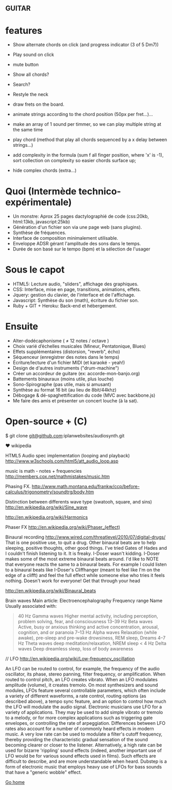

## GUITAR

# features

- Show alternate chords on click (and progress indicator (3 of 5 Dm7))
- Play sound on click
-   mute button
- Show all chords?
- Search?
- Restyle the neck
- draw frets on the board.
- animate strings according to the chord position (50px per fret...)...

- make an array of 1 sound per timmer, so we can play multiple string at the same time

- play chord (method that play all chords sequenced by a x delay between strings...)

- add complexity in the formula (sum f all finger position, where 'x' is -1), sort collection on complexity so easier chords surface up;

- hide complex chords (extra...)


# Quoi  (Intermède technico-expérimentale)
- Un monstre: Aprox 25 pages dactylographié de code
(css:20kb, html:13kb, javascript:25kb)
- Génération d'un fichier son via une page web (sans plugins).
- Synthèse de fréquences.
- Interface de composition minimalement utilisable.
- Enveloppe ADSR gérant l'amplitude des sons dans le temps.
- Durée de son basé sur le tempo (bpm) et la sélection de l'usager

# Sous le capot
- HTML5: Lecture audio, "sliders", affichage des graphiques.
- CSS: Interface, mise en page, transitions, animations, effets. 
- Jquery: gestion du clavier, de l'interface et de l'affichage.
- Javascript: Synthèse du son (math), écriture du fichier son.
-   Ruby + GIT + Heroku: Back-end et hébergement.

# Ensuite
- Alter-dodécaphonisme ( ≠ 12 notes / octave )
- Choix varié d’échelles musicales (Mineur, Pentatonique, Blues)
- Effets supplémentaires (distorsion, "reverb", écho)
- Séquenceur (enregistrer des notes dans le temps)
- Écriture/lecture d'un fichier MIDI (et karaoké - yeah!)
- Design de d'autres instruments ("drum-machine")
- Créer un accordeur de guitare (ex: accorde-mon-banjo.org)
- Battements binauraux (moins utile, plus louche)
- Sono-Spirographe (pas utile, mais si amusant)
- Synthèse au format 16 bit (au lieu de 8bit/44khz)
- Débogage & dé-spaghettification du code (MVC avec backbone.js)
- Me faire des amis et présenter un concert louche (à la sat).

# Open-source + (C)
$ git clone git@github.com:iplanwebsites/audiosynth.git

♥ wikipedia











HTML5 Audio spec implementation (looping and playback)
http://www.w3schools.com/html5/att_audio_loop.asp


music is math - notes + frequencies
http://members.cox.net/mathmistakes/music.htm


Phasing FX.
http://www.math.montana.edu/frankw/ccp/before-calculus/trigonometry/soundtrg/body.htm

Distinction between differents wave type (swatooh, square, and sins)
http://en.wikipedia.org/wiki/Sine_wave

http://en.wikipedia.org/wiki/Harmonics




Phaser FX
http://en.wikipedia.org/wiki/Phaser_(effect)


Binaural recording
http://www.wired.com/threatlevel/2010/07/digital-drugs/
That is one positive use, to quit a drug. Other binaural beats are to help sleeping, positive thoughts, other good things. I've tried Gates of Hades and I couldn't finish listening to it. It is freaky. I-Doser wasn't kidding. I-Doser makes some of the most extreme binaural beats around. I'd like to NOTE that everyone reacts the same to a binaural beats. For example I could listen to a binaural beats like I-Doser's Cliffhanger (meant to feel like I'm on the edge of a clifft) and feel the full effect while someone else who tries it feels nothing. Doesn't work for everyone! Get that through your head

http://en.wikipedia.org/wiki/Binaural_beats

Brain waves
Main article: Electroencephalography
Frequency range	Name	Usually associated with:
> 40 Hz	Gamma waves	Higher mental activity, including perception, problem solving, fear, and consciousness
13–39 Hz	Beta waves	Active, busy or anxious thinking and active concentration, arousal, cognition, and or paranoia
7–13 Hz	Alpha waves	Relaxation (while awake), pre-sleep and pre-wake drowsiness, REM sleep, Dreams
4–7 Hz	Theta waves	deep meditation/relaxation, NREM sleep
< 4 Hz	Delta waves	Deep dreamless sleep, loss of body awareness



// LFO
http://en.wikipedia.org/wiki/Low-frequency_oscillation

An LFO can be routed to control, for example, the frequency of the audio oscillator, its phase, stereo panning, filter frequency, or amplification. When routed to control pitch, an LFO creates vibrato. When an LFO modulates amplitude (volume), it creates tremolo. On most synthesizers and sound modules, LFOs feature several controllable parameters, which often include a variety of different waveforms, a rate control, routing options (as described above), a tempo sync feature, and an option to control how much the LFO will modulate the audio signal.
Electronic musicians use LFO for a variety of applications. They may be used to add simple vibrato or tremolo to a melody, or for more complex applications such as triggering gate envelopes, or controlling the rate of arpeggiation.
Differences between LFO rates also account for a number of commonly heard effects in modern music. A very low rate can be used to modulate a filter's cutoff frequency, thereby providing the characteristic gradual sensation of the sound becoming clearer or closer to the listener. Alternatively, a high rate can be used for bizarre 'rippling' sound effects (indeed, another important use of LFO would be for various sound effects used in films). Such effects are difficult to describe, and are more understandable when heard. Dubstep is a form of electronic music that employs heavy use of LFOs for bass sounds that have a "generic wobble" effect.


<p><a href="http://www.codebase.es">Go home</a></p>

